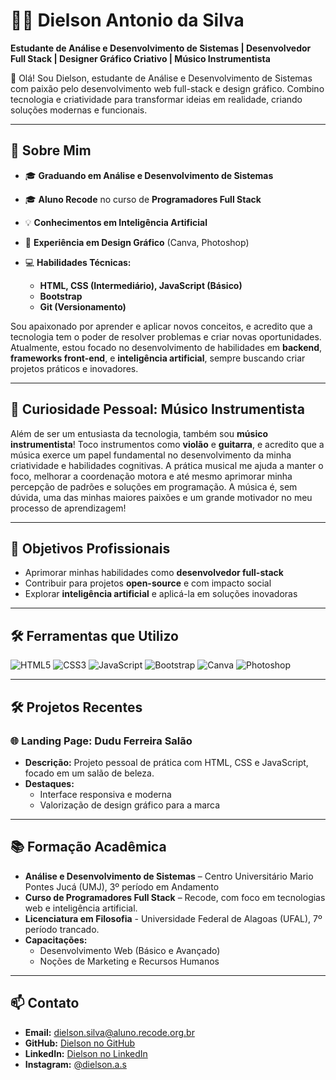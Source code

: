 # 👨‍💻 Dielson Antonio da Silva  

**Estudante de Análise e Desenvolvimento de Sistemas | Desenvolvedor Full Stack | Designer Gráfico Criativo | Músico Instrumentista**  

👋 Olá! Sou Dielson, estudante de Análise e Desenvolvimento de Sistemas com paixão pelo desenvolvimento web full-stack e design gráfico. Combino tecnologia e criatividade para transformar ideias em realidade, criando soluções modernas e funcionais.

---

## 🌟 Sobre Mim  
- 🎓 **Graduando em Análise e Desenvolvimento de Sistemas**  
- 🎓 **Aluno Recode** no curso de **Programadores Full Stack**  
- 💡 **Conhecimentos em Inteligência Artificial**  
- 🎨 **Experiência em Design Gráfico** (Canva, Photoshop)  
- 💻 **Habilidades Técnicas:**
    
  - **HTML, CSS (Intermediário), JavaScript (Básico)**  
  - **Bootstrap**  
  - **Git (Versionamento)**  

Sou apaixonado por aprender e aplicar novos conceitos, e acredito que a tecnologia tem o poder de resolver problemas e criar novas oportunidades. Atualmente, estou focado no desenvolvimento de habilidades em **backend**, **frameworks front-end**, e **inteligência artificial**, sempre buscando criar projetos práticos e inovadores.

---

## 🎸 Curiosidade Pessoal: Músico Instrumentista  
Além de ser um entusiasta da tecnologia, também sou **músico instrumentista**! Toco instrumentos como **violão** e **guitarra**, e acredito que a música exerce um papel fundamental no desenvolvimento da minha criatividade e habilidades cognitivas. A prática musical me ajuda a manter o foco, melhorar a coordenação motora e até mesmo aprimorar minha percepção de padrões e soluções em programação. A música é, sem dúvida, uma das minhas maiores paixões e um grande motivador no meu processo de aprendizagem!

---

## 🚀 Objetivos Profissionais  
- Aprimorar minhas habilidades como **desenvolvedor full-stack**  
- Contribuir para projetos **open-source** e com impacto social  
- Explorar **inteligência artificial** e aplicá-la em soluções inovadoras  

---

## 🛠️ Ferramentas que Utilizo  
<div>
  <img src="https://img.shields.io/badge/HTML5-%23E34F26.svg?style=flat&logo=html5&logoColor=white" alt="HTML5" />
  <img src="https://img.shields.io/badge/CSS3-%231572B6.svg?style=flat&logo=css3&logoColor=white" alt="CSS3" />
  <img src="https://img.shields.io/badge/JavaScript-%23F7DF1E.svg?style=flat&logo=javascript&logoColor=black" alt="JavaScript" />
  <img src="https://img.shields.io/badge/Bootstrap-%23563D7C.svg?style=flat&logo=bootstrap&logoColor=white" alt="Bootstrap" />
  <img src="https://img.shields.io/badge/Canva-%2300C4CC.svg?style=flat&logo=canva&logoColor=white" alt="Canva" />
  <img src="https://img.shields.io/badge/Photoshop-%23B2A9A0.svg?style=flat&logo=adobephotoshop&logoColor=white" alt="Photoshop" />
</div>

---

## 🛠️ Projetos Recentes  
### 🌐 **Landing Page: Dudu Ferreira Salão**  
- **Descrição:** Projeto pessoal de prática com HTML, CSS e JavaScript, focado em um salão de beleza.  
- **Destaques:**  
  - Interface responsiva e moderna  
  - Valorização de design gráfico para a marca  
---

## 📚 Formação Acadêmica
- **Análise e Desenvolvimento de Sistemas** – Centro Universitário Mario Pontes Jucá (UMJ), 3º período em Andamento 
- **Curso de Programadores Full Stack** – Recode, com foco em tecnologias web e inteligência artificial.
- **Licenciatura em Filosofia** - Universidade Federal de Alagoas (UFAL), 7º período trancado.   
- **Capacitações:**  
  - Desenvolvimento Web (Básico e Avançado) 
  - Noções de Marketing e Recursos Humanos  

---

## 📫 Contato  
- **Email:** dielson.silva@aluno.recode.org.br  
- **GitHub:** [Dielson no GitHub](https://github.com/odisilva)  
- **LinkedIn:** [Dielson no LinkedIn](https://www.linkedin.com/in/dielson-silva-b572b6248/)  
- **Instagram:** [@dielson.a.s](https://instagram.com/dielson.a.s) 
